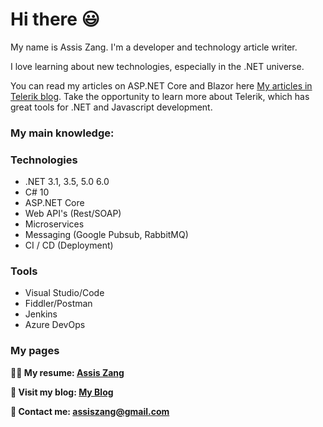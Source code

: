 

# Hi there 😃
<!-- <img src='https://media.giphy.com/media/X1hTak9mZoCOoLGfSW/giphy.gif' alt="banner" width="600px" height="200px"></img>
**zangassis/zangassis** is a ✨ _special_ ✨ repository because its `README.md` (this file) appears on your GitHub profile.
Here are some ideas to get you started:

- 🔭 I’m currently working on ...
- 🌱 I’m currently learning ...
- 👯 I’m looking to collaborate on ...
- 🤔 I’m looking for help with ...
- 💬 Ask me about ...
- 📫 How to reach me: ...
- 😄 Pronouns: ...
- ⚡ Fun fact: ...
-->

My name is Assis Zang. I'm a developer and technology article writer.

I love learning about new technologies, especially in the .NET universe.

You can read my articles on ASP.NET Core and Blazor here [My articles in Telerik blog](https://www.telerik.com/blogs/author/assis-zang). Take the opportunity to learn more about Telerik, which has great tools for .NET and Javascript development.

### My main knowledge:
### Technologies
- .NET 3.1, 3.5, 5.0 6.0
- C# 10
- ASP.NET Core
- Web API's (Rest/SOAP)
- Microservices
- Messaging (Google Pubsub, RabbitMQ)
- CI / CD (Deployment)

### Tools
- Visual Studio/Code
- Fiddler/Postman
- Jenkins
- Azure DevOps

### My pages
<strong>👨‍🎓 My resume: [Assis Zang](https://zangassis-profile.vercel.app/)</strong>

<strong>📝 Visit my blog: [My Blog](http://zangassisblog.vercel.app)</strong>

<strong>💬 Contact me: assiszang@gmail.com</strong>

<!--![Assis Zang GitHub stats](https://github-readme-stats.vercel.app/api?username=zangassis&show_icons=true&theme=vue-dark)
[![Top Langs](https://github-readme-stats.vercel.app/api/top-langs/?username=zangassis&layout=compact&theme=vue-dark)](https://github.com/zangassis/github-readme-stats)-->

<!--Watch my contribuition graph get eaten by the snake 🐍
![snake gif](https://github.com/zangassis/zangassis/blob/output/github-contribution-grid-snake.svg)-->
